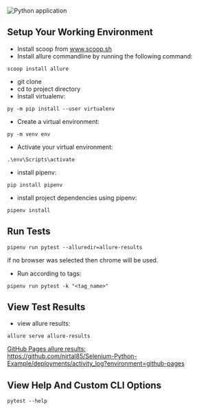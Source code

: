 ![Python application](https://github.com/nirtal85/Selenium-Python-Example/workflows/Python%20application/badge.svg)

## Setup Your Working Environment

* Install scoop from www.scoop.sh
* Install allure commandline by running the following command:

```
scoop install allure
```

* git clone
* cd to project directory
* Install virtualenv:

```
py -m pip install --user virtualenv
```

* Create a virtual environment:

```
py -m venv env
```

* Activate your virtual environment:

```
.\env\Scripts\activate
```

* install pipenv:

```
pip install pipenv
```

* install project dependencies using pipenv:

```
pipenv install
```

## Run Tests

```
pipenv run pytest --alluredir=allure-results
```

if no browser was selected then chrome will be used.

* Run according to tags:

```
pipenv run pytest -k "<tag_name>"
```

## View Test Results

* view allure results:

```
allure serve allure-results
```

<ins>GitHub Pages allure results:</ins><br/>
https://github.com/nirtal85/Selenium-Python-Example/deployments/activity_log?environment=github-pages

## View Help And Custom CLI Options

```
pytest --help
```
